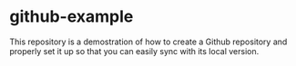 # github-example
This repository is a demostration of how to create a Github repository and properly set it up so that you can easily sync with its local version.
